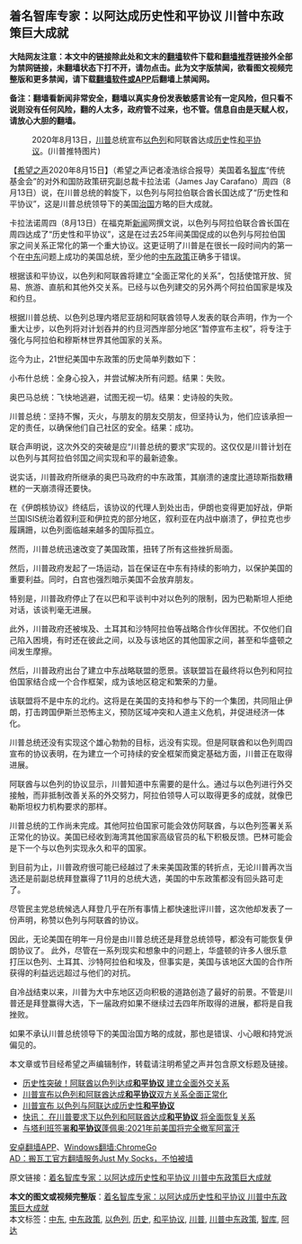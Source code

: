  <h2>着名智库专家：以阿达成历史性和平协议 川普中东政策巨大成就</h2> <p class="notice"><b>大陆网友注意：本文中的链接除此处和文末的<a href="https://github.com/bannedbook/fanqiang" >翻墙</a>软件下载和<a href="https://github.com/killgcd/justmysocks/blob/master/README.md">翻墙推荐</a>链接外全部为禁网链接，未翻墙状态下打不开，请勿点击。此为文字版禁闻，欲看图文视频完整版和更多禁闻，请下载<a href="https://github.com/bannedbook/fanqiang">翻墙软件或APP</a>后翻墙上禁闻网。</p><p>备注：翻墙看新闻非常安全，翻墙以真实身份发表敏感言论有一定风险，但只看不说则没有任何风险，翻的人太多，政府管不过来，也不管。信息自由是天赋人权，请放心大胆的翻墙。</b></p>  <div class="entry"> <figure><figcaption>2020年8月13日，<a href="https://www.bannedbook.org/bnews/tag/%e5%b7%9d%e6%99%ae/" class="st_tag internal_tag" rel="tag" title="标签 川普 下的日志">川普</a>总统宣布<a href="https://www.bannedbook.org/bnews/tag/%e4%bb%a5%e8%89%b2%e5%88%97/" class="st_tag internal_tag" rel="tag" title="标签 以色列 下的日志">以色列</a>和阿联酋达成<a href="https://www.bannedbook.org/bnews/tag/%E5%8E%86%E5%8F%B2/" class="st_tag internal_tag" rel="tag" title="标签 历史 下的日志">历史</a>性<a href="https://www.bannedbook.org/bnews/tag/%E5%92%8C%E5%B9%B3%E5%8D%8F%E8%AE%AE/" class="st_tag internal_tag" rel="tag" title="标签 和平协议 下的日志">和平协议</a>。(川普推特图片)</figcaption></figure> <p>【<span class='wp_keywordlink_affiliate'><a href="https://www.soundofhope.org" title="希望之声" target="_blank">希望之声</a></span>2020年8月15日】（希望之声记者凌浩综合报导）美国着名<a href="https://www.bannedbook.org/bnews/tag/%e6%99%ba%e5%ba%93/" class="st_tag internal_tag" rel="tag" title="标签 智库 下的日志">智库</a>“传统基金会”的对外和国防政策研究副总裁<a name="m_-1654159457692288738__Hlk48337645">卡拉法诺</a>（James Jay Carafano）周四（8月13日）说，在川普总统的斡旋下，以色列与阿拉伯联合酋长国达成了“历史性和平协议”，这是川普总统领导下的美国<span class='wp_keywordlink'><a href="https://www.bannedbook.org/forum24/topic8925.html" title="《治国大道》" target="_blank">治国</a></span>方略的<a name="m_-1654159457692288738__Hlk48337755">巨大成就</a>。 </p> <p>卡拉法诺周四（8月13日）在福克斯<span class='wp_keywordlink_affiliate'><a href="https://www.bannedbook.org/" title="新闻">新闻</a></span>网撰文说，以色列与阿拉伯联合酋长国在周四达成了“历史性和平协议”，这是在过去25年间美国促成的以色列与阿拉伯国家之间关系正常化的第一个重大协议。这更证明了川普是在很长一段时间内的第一个在<a href="https://www.bannedbook.org/bnews/tag/%e4%b8%ad%e4%b8%9c/" class="st_tag internal_tag" rel="tag" title="标签 中东 下的日志">中东</a>问题上成功的美国总统，至少他的<a href="https://www.bannedbook.org/bnews/tag/%E4%B8%AD%E4%B8%9C%E6%94%BF%E7%AD%96/" class="st_tag internal_tag" rel="tag" title="标签 中东政策 下的日志">中东政策</a>正确多于错误。 </p> <p>根据该和平协议，以色列和阿联酋将建立“全面正常化的关系”，包括使馆开放、贸易、旅游、直航和其他外交关系。已经与以色列建交的另外两个阿拉伯国家是埃及和约旦。 </p> <p>根据川普总统、以色列总理内塔尼亚胡和阿联酋领导人发表的联合声明，作为一个重大让步，以色列将对计划吞并的约旦河西岸部分地区“暂停宣布主权”，将专注于强化与阿拉伯和穆斯林世界其他国家的关系。 </p> <p>迄今为止，21世纪美国中东政策的历史简单列数如下： </p> <p>小布什总统：全身心投入，并尝试解决所有问题。结果：失败。 </p>  <p>奥巴马总统：飞快地逃避，试图无视一切。结果：史诗般的失败。 </p> <p>川普总统：坚持不懈，灭火，与朋友的朋友交朋友，但坚持认为，他们应该承担一定的责任，以确保他们自己社区的安全。结果：成功。 </p> <p>联合声明说，这次外交的突破是应“川普总统的要求”实现的。这仅仅是川普计划在以色列与其阿拉伯邻国之间实现和平的最新迹象。 </p> <p>说实话，川普政府所继承的奥巴马政府的中东政策，其崩溃的速度比道琼斯指数糟糕的一天崩溃得还要快。 </p> <p>在《伊朗核协议》终结后，该协议的代理人到处出击，伊朗也变得更加好战，伊斯兰国ISIS统治着叙利亚和伊拉克的部分地区，叙利亚在内战中崩溃了，伊拉克也步履蹒跚，以色列面临越来越多的国际孤立。 </p> <p>然而，川普总统迅速改变了美国政策，扭转了所有这些挫折局面。 </p>  <p>然后，川普政府发起了一场运动，旨在保证在中东有持续的影响力，以保护美国的重要利益。同时，白宫也强烈暗示美国不会放弃朋友。 </p> <p>特别是，川普政府停止了在以巴和平谈判中对以色列的限制，因为巴勒斯坦人拒绝对话，该谈判毫无进展。 </p> <p>此外，川普政府还被埃及、土耳其和沙特阿拉伯等战略合作伙伴困扰。不仅他们自己陷入困境，有时还在彼此之间，以及与该地区的其他国家之间，甚至和华盛顿之间发生摩擦。 </p> <p>然后，川普政府出台了建立中东战略联盟的愿景。该联盟旨在最终将以色列和阿拉伯国家结合成一个合作框架，成为该地区稳定和繁荣的力量。 </p> <p>该联盟将不是中东的北约。这将是在美国的支持和参与下的一个集团，共同阻止伊朗，打击跨国伊斯兰恐怖主义，预防区域冲突和人道主义危机，并促进经济一体化。 </p> <p>川普总统还没有实现这个雄心勃勃的目标，远没有实现。但是阿联酋和以色列周四宣布的协议表明，在为建立一个可持续的安全框架而奠定基础方面，川普正在取得进展。 </p>  <p>阿联酋与以色列的协议显示，川普知道中东需要的是什么。通过与以色列进行外交接触，而非抵制改善关系的外交努力，阿拉伯领导人可以取得更多的成就，就像巴勒斯坦权力机构要求的那样。 </p> <p>川普总统的工作尚未完成。其他阿拉伯国家可能会效仿阿联酋，与以色列签署关系正常化的协议。美国已经收到海湾其他国家高级官员的私下积极反馈。巴林可能会是下一个与以色列实现永久和平的国家。 </p> <p>到目前为止，川普政府很可能已经越过了未来美国政策的转折点，无论川普再次当选还是前副总统拜登赢得了11月的总统大选，美国的中东政策都没有回头路可走了。 </p> <p>尽管民主党总统候选人拜登几乎在所有事情上都快速批评川普，这次他却发表了一份声明，称赞以色列与阿联酋的协议。 </p> <p>因此，无论美国在明年一月份是由川普总统还是拜登总统领导，都没有可能恢复伊朗协议了。 此外，尽管在一系列现实和想象中的问题上，华盛顿的许多人很乐意打压以色列、土耳其、沙特阿拉伯和埃及，但事实是，美国与该地区大国的合作所获得的利益远远超过与他们的对抗。 </p> <p>自冷战结束以来，川普为大中东地区迈向积极的道路创造了最好的前景。不管是川普还是拜登赢得大选，下一届政府如果不继续过去四年所取得的进展，都将是自我挫败。 </p>  <p><a name="m_-1654159457692288738__Hlk48337605">如果不承认川普总统领导下的美国治国方略的成就，那也是错误、小心眼和持党派偏见的。</a></p> <p>本文章或节目经希望之声编辑制作，转载请注明希望之声并包含原文标题及链接。</p> <ul class='op-related-articles' title='相关阅读'> <li><a href='https://www.bannedbook.org/bnews/comments/20200814/1380119.html' target='_blank'>历史性突破！阿联酋以色列达成<b>和平协议</b> 建立全面外交关系</a></li> <li><a href='https://www.bannedbook.org/bnews/cnnews/20200814/1380025.html' target='_blank'>川普宣布以色列和阿联酋达成<b>和平协议</b>双方关系全面正常化</a></li> <li><a href='https://www.bannedbook.org/bnews/cnnews/20200814/1379827.html' target='_blank'>川普宣布 以色列与阿联达成历史性<b>和平协议</b></a></li> <li><a href='https://www.bannedbook.org/bnews/comments/20200814/1379779.html' target='_blank'>快讯： 在川普要求下以色列和阿联酋达成<b>和平协议</b> 将全面恢复关系</a></li> <li><a href='https://www.bannedbook.org/bnews/worldnews/20200731/1372627.html' target='_blank'>与塔利班签署<b>和平协议</b>蓬佩奥:2021年前美国将完全撤军阿富汗</a></li> </ul> <div class="texttj"> <a href="https://github.com/bannedbook/fanqiang/wiki/%E7%A6%81%E9%97%BB%E7%BD%91%E5%AE%89%E5%8D%93%E7%BF%BB%E5%A2%99%E6%96%B0%E9%97%BBAPP" target="_blank">安卓翻墙APP</a>、<a href="https://github.com/bannedbook/fanqiang/wiki/Chrome%E4%B8%80%E9%94%AE%E7%BF%BB%E5%A2%99%E5%8C%85" target="_blank">Windows翻墙:ChromeGo</a><br/> <a href="https://github.com/killgcd/justmysocks/blob/master/README.md" target="_blank">AD：搬瓦工官方翻墙服务Just My Socks，不怕被墙</a> </div><p>原文链接：<a class="src_link"  href="https://www.soundofhope.org/post/411718" target="_blank">着名智库专家：以阿达成历史性和平协议 川普中东政策巨大成就</a></p><a name='sharetosocial'></a>         <div><b>本文的图文或视频完整版</b>：<a href='https://www.bannedbook.org/bnews/comments/20200815/1380612.html'>着名智库专家：以阿达成历史性和平协议 川普中东政策巨大成就</a></div>  </div><!--END ENTRY--> <div class="postfooter"> <div>本文标签：<a href="https://www.bannedbook.org/bnews/tag/%e4%b8%ad%e4%b8%9c/" rel="tag">中东</a>, <a href="https://www.bannedbook.org/bnews/tag/%E4%B8%AD%E4%B8%9C%E6%94%BF%E7%AD%96/" rel="tag">中东政策</a>, <a href="https://www.bannedbook.org/bnews/tag/%e4%bb%a5%e8%89%b2%e5%88%97/" rel="tag">以色列</a>, <a href="https://www.bannedbook.org/bnews/tag/%E5%8E%86%E5%8F%B2/" rel="tag">历史</a>, <a href="https://www.bannedbook.org/bnews/tag/%E5%92%8C%E5%B9%B3%E5%8D%8F%E8%AE%AE/" rel="tag">和平协议</a>, <a href="https://www.bannedbook.org/bnews/tag/%e5%b7%9d%e6%99%ae/" rel="tag">川普</a>, <a href="https://www.bannedbook.org/bnews/tag/%e5%b7%9d%e6%99%ae%e4%b8%ad%e4%b8%9c%e6%94%bf%e7%ad%96/" rel="tag">川普中东政策</a>, <a href="https://www.bannedbook.org/bnews/tag/%e6%99%ba%e5%ba%93/" rel="tag">智库</a>, <a href="https://www.bannedbook.org/bnews/tag/%E9%98%BF%E8%BE%BE/" rel="tag">阿达</a></div>  </div><!--END POSTFOOTER--> 